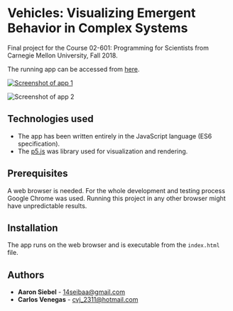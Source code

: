 # Vehicles: Visualizing Emergent Behavior in Complex Systems

Final project for the Course 02-601: Programming for Scientists from Carnegie Mellon University, Fall 2018. 

The running app can be accessed from <a href="https://aseibel42.github.io/02601_project_master_v6/" target="_blank">here</a>.

[![Screenshot of app 1](https://cvenegasj.github.io//02601_project_master_v6/img_1.png)](https://aseibel42.github.io/02601_project_master_v6/)

![Screenshot of app 2](https://cvenegasj.github.io//02601_project_master_v6/img_2.png)

## Technologies used

* The app has been written entirely in the JavaScript language (ES6 specification).
* The [p5.js](http://p5js.org/) was library used for visualization and rendering.

## Prerequisites

A web browser is needed. For the whole development and testing process Google Chrome was used. 
Running this project in any other browser might have unpredictable results.

## Installation

The app runs on the web browser and is executable from the `index.html` file.

## Authors

* **Aaron Siebel** - <14seibaa@gmail.com>
* **Carlos Venegas** - <cvj_2311@hotmail.com>
